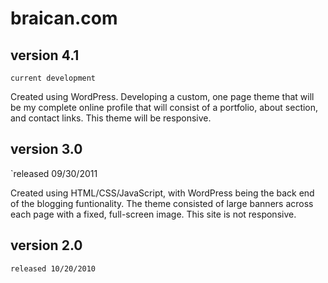 braican.com
===========

## version 4.1
`current development`

Created using WordPress. Developing a custom, one page theme that will be my complete online profile that will consist of a portfolio, about section, and contact links. This theme will be responsive.

## version 3.0
`released 09/30/2011

Created using HTML/CSS/JavaScript, with WordPress being the back end of the blogging funtionality. The theme consisted of large banners across each page with a fixed, full-screen image. This site is not responsive.

## version 2.0
`released 10/20/2010`
